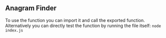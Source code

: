 ## Anagram Finder

To use the function you can import it and call the exported function.
Alternatively you can directly test the function by running the file itself:
```node index.js```